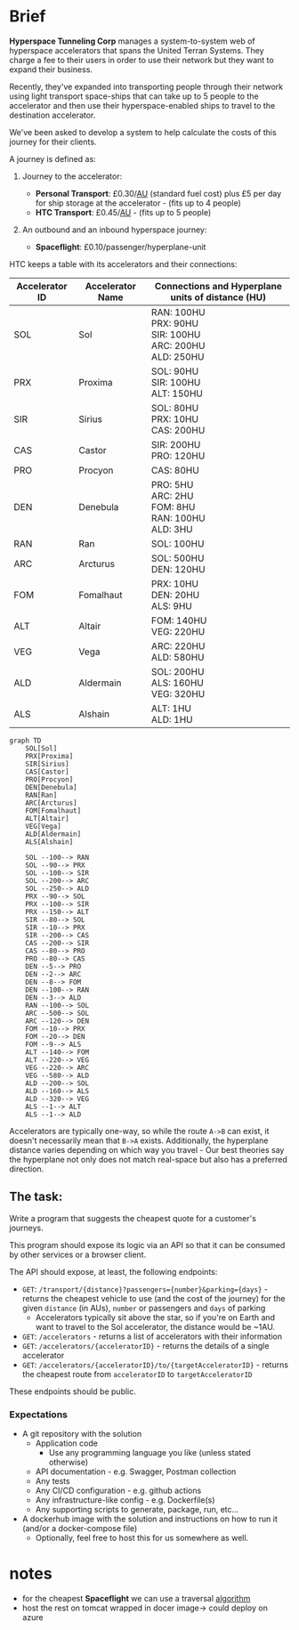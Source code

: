 
# Brief
**Hyperspace Tunneling Corp** manages a system-to-system web of hyperspace accelerators that spans the United Terran Systems. They charge a fee to their users in order to use their network but they want to expand their business.

Recently, they've expanded into transporting people through their network using light transport space-ships that can take up to 5 people to the accelerator and then use their hyperspace-enabled ships to travel to the destination accelerator.

We've been asked to develop a system to help calculate the costs of this journey for their clients.

A journey is defined as:

1. Journey to the accelerator:
    * **Personal Transport**: £0.30/[AU](https://en.wikipedia.org/wiki/Astronomical_unit) (standard fuel cost) plus £5 per day for ship storage at the accelerator - (fits up to 4 people)
    * **HTC Transport**: £0.45/[AU](https://en.wikipedia.org/wiki/Astronomical_unit) - (fits up to 5 people)

2. An outbound and an inbound hyperspace journey:
    * **Spaceflight**: £0.10/passenger/hyperplane-unit

HTC keeps a table with its accelerators and their connections:

| Accelerator ID | Accelerator Name | Connections and Hyperplane units of distance (HU)                          |
| -------------- | ---------------- | -------------------------------------------------------------------------- |
| SOL            | Sol              | RAN: 100HU<br/>PRX: 90HU<br/>SIR: 100HU<br/>ARC: 200HU<br/>ALD: 250HU<br/> |
| PRX            | Proxima          | SOL: 90HU<br/>SIR: 100HU<br/>ALT: 150HU<br/>                               |
| SIR            | Sirius           | SOL: 80HU<br/>PRX: 10HU<br/>CAS: 200HU<br/>                                |
| CAS            | Castor           | SIR: 200HU<br/>PRO: 120HU<br/>                                             |
| PRO            | Procyon          | CAS: 80HU<br/>                                                             |
| DEN            | Denebula         | PRO: 5HU<br/>ARC: 2HU<br/>FOM: 8HU<br/>RAN: 100HU<br/>ALD: 3HU<br/>        |
| RAN            | Ran              | SOL: 100HU<br/>                                                            |
| ARC            | Arcturus         | SOL: 500HU<br/>DEN: 120HU<br/>                                             |
| FOM            | Fomalhaut        | PRX: 10HU<br/>DEN: 20HU<br/>ALS: 9HU<br/>                                  |
| ALT            | Altair           | FOM: 140HU<br/>VEG: 220HU<br/>                                             |
| VEG            | Vega             | ARC: 220HU<br/>ALD: 580HU<br/>                                             |
| ALD            | Aldermain        | SOL: 200HU<br/>ALS: 160HU<br/>VEG: 320HU<br/>                              |
| ALS            | Alshain          | ALT: 1HU<br/>ALD: 1HU<br/>                                                 |

```mermaid
graph TD
    SOL[Sol]
    PRX[Proxima]
    SIR[Sirius]
    CAS[Castor]
    PRO[Procyon]
    DEN[Denebula]
    RAN[Ran]
    ARC[Arcturus]
    FOM[Fomalhaut]
    ALT[Altair]
    VEG[Vega]
    ALD[Aldermain]
    ALS[Alshain]

    SOL --100--> RAN
    SOL --90--> PRX
    SOL --100--> SIR
    SOL --200--> ARC
    SOL --250--> ALD
    PRX --90--> SOL
    PRX --100--> SIR
    PRX --150--> ALT
    SIR --80--> SOL
    SIR --10--> PRX
    SIR --200--> CAS
    CAS --200--> SIR
    CAS --80--> PRO
    PRO --80--> CAS
    DEN --5--> PRO
    DEN --2--> ARC
    DEN --8--> FOM
    DEN --100--> RAN
    DEN --3--> ALD
    RAN --100--> SOL
    ARC --500--> SOL
    ARC --120--> DEN
    FOM --10--> PRX
    FOM --20--> DEN
    FOM --9--> ALS
    ALT --140--> FOM
    ALT --220--> VEG
    VEG --220--> ARC
    VEG --580--> ALD
    ALD --200--> SOL
    ALD --160--> ALS
    ALD --320--> VEG
    ALS --1--> ALT
    ALS --1--> ALD

```

Accelerators are typically one-way, so while the route `A->B` can exist, it doesn't necessarily mean that `B->A` exists. Additionally, the hyperplane distance varies depending on which way you travel - Our best theories say the hyperplane not only does not match real-space but also has a preferred direction.


## The task:
Write a program that suggests the cheapest quote for a customer's journeys.

This program should expose its logic via an API so that it can be consumed by other services or a browser client.

The API should expose, at least, the following endpoints:
* `GET`: `/transport/{distance}?passengers={number}&parking={days}` - returns the cheapest vehicle to use (and the cost of the journey) for the given `distance` (in AUs), `number` or passengers and `days` of parking
  * Accelerators typically sit above the star, so if you're on Earth and want to travel to the Sol accelerator, the distance would be ~1AU.
* `GET`: `/accelerators` - returns a list of accelerators with their information
* `GET`: `/accelerators/{acceleratorID}` - returns the details of a single accelerator
* `GET`: `/accelerators/{acceleratorID}/to/{targetAcceleratorID}` - returns the cheapest route from `acceleratorID` to `targetAcceleratorID`

These endpoints should be public.

### Expectations
* A git repository with the solution
    * Application code
        * Use any programming language you like (unless stated otherwise)
    * API documentation - e.g. Swagger, Postman collection
    * Any tests
    * Any CI/CD configuration - e.g. github actions
    * Any infrastructure-like config - e.g. Dockerfile(s)
    * Any supporting scripts to generate, package, run, etc...
* A dockerhub image with the solution and instructions on how to run it (and/or a docker-compose file)
    * Optionally, feel free to host this for us somewhere as well.

# notes
* for the cheapest **Spaceflight** we can use a traversal [algorithm](https://en.wikipedia.org/wiki/Dijkstra%27s_algorithm)
* host the rest on tomcat wrapped in docer image-> could deploy on azure

